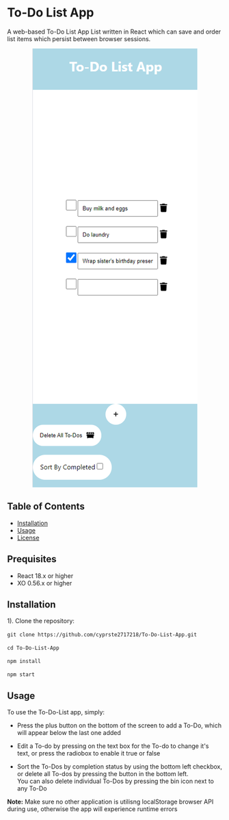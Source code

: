 # To-Do List App
A web-based To-Do List App List written in React which can save and order list items which persist between browser sessions.

<div align='center'>
  <img src="https://github.com/cyprste2717218/To-Do-List-App/blob/main/image/screenshot.png" alt="Screenshot of To-Do List Web app on mobile viewport"/>
</div>

## Table of Contents

- [Installation](#installation)
- [Usage](#usage)
- [License](#license)

## Prequisites

- React 18.x or higher
- XO 0.56.x or higher

## Installation

1). Clone the repository:

```git clone https://github.com/cyprste2717218/To-Do-List-App.git```

```cd To-Do-List-App```

```npm install```

```npm start```

## Usage

To use the To-Do-List app, simply:

- Press the plus button on the bottom of the screen to add a To-Do, which will appear below the last one added

- Edit a To-do by pressing on the text box for the To-do to change it's text, or press the radiobox to enable it true or false

- Sort the To-Dos by completion status by using the bottom left checkbox, or delete all To-dos by pressing the button in the bottom left. <br>
You can also delete individual To-Dos by pressing the bin icon next to any To-Do


**Note:** Make sure no other application is utilisng localStorage browser API during use, otherwise the app will experience runtime errors
